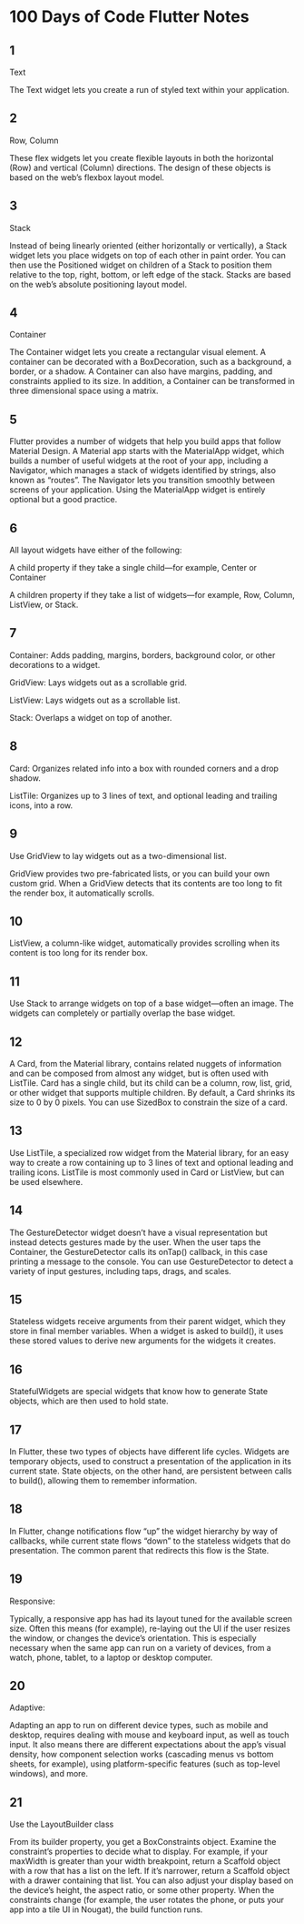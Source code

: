 # 100 Days of Code Flutter Notes

## 1 

Text  

The Text widget lets you create a run of styled text within your application.

## 2

Row, Column

These flex widgets let you create flexible layouts in both the horizontal (Row) and vertical (Column) directions. The design of these objects is based on the web’s flexbox layout model.

## 3

Stack

Instead of being linearly oriented (either horizontally or vertically), a Stack widget lets you place widgets on top of each other in paint order. You can then use the Positioned widget on children of a Stack to position them relative to the top, right, bottom, or left edge of the stack. Stacks are based on the web’s absolute positioning layout model.

## 4

Container

The Container widget lets you create a rectangular visual element. A container can be decorated with a BoxDecoration, such as a background, a border, or a shadow. A Container can also have margins, padding, and constraints applied to its size. In addition, a Container can be transformed in three dimensional space using a matrix.

## 5

Flutter provides a number of widgets that help you build apps that follow Material Design. A Material app starts with the MaterialApp widget, which builds a number of useful widgets at the root of your app, including a Navigator, which manages a stack of widgets identified by strings, also known as “routes”. The Navigator lets you transition smoothly between screens of your application. Using the MaterialApp widget is entirely optional but a good practice.

## 6

All layout widgets have either of the following:

A child property if they take a single child—for example, Center or Container

A children property if they take a list of widgets—for example, Row, Column, ListView, or Stack.

## 7

Container: Adds padding, margins, borders, background color, or other decorations to a widget.

GridView: Lays widgets out as a scrollable grid.

ListView: Lays widgets out as a scrollable list.

Stack: Overlaps a widget on top of another.

## 8

Card: Organizes related info into a box with rounded corners and a drop shadow.

ListTile: Organizes up to 3 lines of text, and optional leading and trailing icons, into a row.

## 9

Use GridView to lay widgets out as a two-dimensional list.

GridView provides two pre-fabricated lists, or you can build your own custom grid. When a GridView detects that its contents are too long to fit the render box, it automatically scrolls.

## 10

ListView, a column-like widget, automatically provides scrolling when its content is too long for its render box.

## 11

Use Stack to arrange widgets on top of a base widget—often an image. The widgets can completely or partially overlap the base widget.

## 12

A Card, from the Material library, contains related nuggets of information and can be composed from almost any widget, but is often used with ListTile. Card has a single child, but its child can be a column, row, list, grid, or other widget that supports multiple children. By default, a Card shrinks its size to 0 by 0 pixels. You can use SizedBox to constrain the size of a card.

## 13

Use ListTile, a specialized row widget from the Material library, for an easy way to create a row containing up to 3 lines of text and optional leading and trailing icons. ListTile is most commonly used in Card or ListView, but can be used elsewhere.

## 14

The GestureDetector widget doesn’t have a visual representation but instead detects gestures made by the user. When the user taps the Container, the GestureDetector calls its onTap() callback, in this case printing a message to the console. You can use GestureDetector to detect a variety of input gestures, including taps, drags, and scales.

## 15

Stateless widgets receive arguments from their parent widget, which they store in final member variables. When a widget is asked to build(), it uses these stored values to derive new arguments for the widgets it creates.

## 16

StatefulWidgets are special widgets that know how to generate State objects, which are then used to hold state.

## 17

In Flutter, these two types of objects have different life cycles. Widgets are temporary objects, used to construct a presentation of the application in its current state. State objects, on the other hand, are persistent between calls to build(), allowing them to remember information.

## 18

In Flutter, change notifications flow “up” the widget hierarchy by way of callbacks, while current state flows “down” to the stateless widgets that do presentation. The common parent that redirects this flow is the State.

## 19

Responsive:

Typically, a responsive app has had its layout tuned for the available screen size. Often this means (for example), re-laying out the UI if the user resizes the window, or changes the device’s orientation. This is especially necessary when the same app can run on a variety of devices, from a watch, phone, tablet, to a laptop or desktop computer.

## 20

Adaptive:

Adapting an app to run on different device types, such as mobile and desktop, requires dealing with mouse and keyboard input, as well as touch input. It also means there are different expectations about the app’s visual density, how component selection works (cascading menus vs bottom sheets, for example), using platform-specific features (such as top-level windows), and more.

## 21

Use the LayoutBuilder class

From its builder property, you get a BoxConstraints object. Examine the constraint’s properties to decide what to display. For example, if your maxWidth is greater than your width breakpoint, return a Scaffold object with a row that has a list on the left. If it’s narrower, return a Scaffold object with a drawer containing that list. You can also adjust your display based on the device’s height, the aspect ratio, or some other property. When the constraints change (for example, the user rotates the phone, or puts your app into a tile UI in Nougat), the build function runs.
